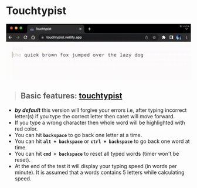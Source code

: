 # Touchtypist
![website demo run](./assets/demo.gif)

> ## Basic features: [touchtypist](https://touchtypist.netlify.app/)
  - **_by default_** this version will forgive your errors i.e, after typing incorrect
    letter(s) if you type the correct letter then caret will move forward.
  - If you type a wrong character then whole word will be highlighted with red color.
  - You can hit <code>**backspace**</code> to go back one letter at a time.
  - You can hit <code>**alt + backspace**</code> or <code>**ctrl + backspace**</code> to
    go back one word at time.
  - You can hit <code>**cmd + backspace**</code> to reset all typed words (timer won't be reset).
  - At the end of the test it will display your typing speed (in words per minute). 
    It is assumed that a words contains 5 letters while calculating speed.
